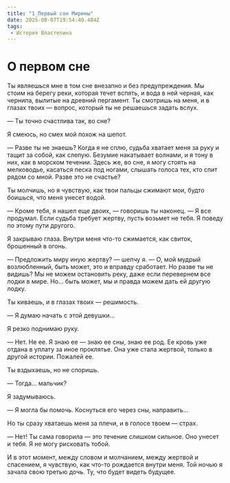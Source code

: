 ```yaml
---
title: "1_Первый сон Мирины"
date: 2025-08-07T19:54:40.484Z
tags:
 - История Властелина
---
```


О первом сне
============

Ты являешься мне в том сне внезапно и без предупреждения. Мы стоим на
берегу реки, которая течет вспять, и вода в ней черная, как чернила,
вылитые на древний пергамент. Ты смотришь на меня, и в глазах твоих —
вопрос, который ты не решаешься задать вслух.

— Ты точно счастлива так, во сне?

Я смеюсь, но смех мой похож на шепот.

— Разве ты не знаешь? Когда я не сплю, судьба хватает меня за руку и
тащит за собой, как слепую. Безумие накатывает волнами, и я тону в них,
как в морском течении. Здесь же, во сне, я могу стоять на мелководье,
касаться песка под ногами, слышать голоса тех, кто спит рядом со мной.
Разве это не счастье?

Ты молчишь, но я чувствую, как твои пальцы сжимают мои, будто боишься,
что меня унесет водой.

— Кроме тебя, я нашел еще двоих, — говоришь ты наконец. — Я все
продумал. Если судьба требует жертву, пусть возьмет не тебя. Я поведу по
этому пути другого.

Я закрываю глаза. Внутри меня что-то сжимается, как свиток, брошенный в
огонь.

— Предложить миру иную жертву? — шепчу я. — О, мой мудрый возлюбленный,
быть может, это и вправду сработает. Но разве ты не видишь? Мы не можем
остановить реку, даже если перевернем все лодки в мире. Но... быть
может, мы и правда можем дать ей другую лодку.

Ты киваешь, и в глазах твоих — решимость.

— Я думаю начать с этой девушки…

Я резко поднимаю руку.

— Нет. Не ее. Я знаю ее — знаю ее сны, знаю ее род. Ее кровь уже отдана
в уплату за иное проклятье. Она уже стала жертвой, только в другой
истории. Пожалей ее.

Ты вздыхаешь, но не споришь.

— Тогда... мальчик?

Я задумываюсь.

— Я могла бы помочь. Коснуться его через сны, направить...

Но ты сразу хватаешь меня за плечи, и в голосе твоем — страх.

— Нет! Ты сама говорила — это течение слишком сильное. Оно унесет и
тебя. Я не могу рисковать тобой.

И в этот момент, между словом и молчанием, между жертвой и спасением, я
чувствую, как что-то рождается внутри меня. Той ночью я зачала свою
третью дочь. Ту, что будет видеть будущее.
